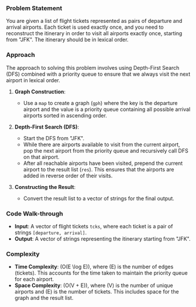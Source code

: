 ### Problem Statement
You are given a list of flight tickets represented as pairs of departure and arrival airports. Each ticket is used exactly once, and you need to reconstruct the itinerary in order to visit all airports exactly once, starting from "JFK". The itinerary should be in lexical order.

### Approach
The approach to solving this problem involves using Depth-First Search (DFS) combined with a priority queue to ensure that we always visit the next airport in lexical order.

1. **Graph Construction**:
   - Use a `map` to create a graph (`gph`) where the key is the departure airport and the value is a priority queue containing all possible arrival airports sorted in ascending order.

2. **Depth-First Search (DFS)**:
   - Start the DFS from "JFK".
   - While there are airports available to visit from the current airport, pop the next airport from the priority queue and recursively call DFS on that airport.
   - After all reachable airports have been visited, prepend the current airport to the result list (`res`). This ensures that the airports are added in reverse order of their visits.

3. **Constructing the Result**:
   - Convert the result list to a vector of strings for the final output.

### Code Walk-through
- **Input**: A vector of flight tickets `tcks`, where each ticket is a pair of strings `[departure, arrival]`.
- **Output**: A vector of strings representing the itinerary starting from "JFK".

### Complexity
- **Time Complexity**: \(O(E \log E)\), where \(E\) is the number of edges (tickets). This accounts for the time taken to maintain the priority queue for each airport.
- **Space Complexity**: \(O(V + E)\), where \(V\) is the number of unique airports and \(E\) is the number of tickets. This includes space for the graph and the result list.


